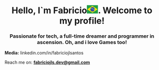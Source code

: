 <h1 align="center">Hello, I`m Fabricio<img src="br.png" width="36px">. Welcome to my profile!</h1>
<h3 align="center">Passionate for tech, a full-time dreamer and programmer in ascension. Oh, and i love Games too!</h3>

**Media:**
linkedin.com/in/fabriciojlsantos

Reach me on: **fabriciojls.dev@gmail.com**

